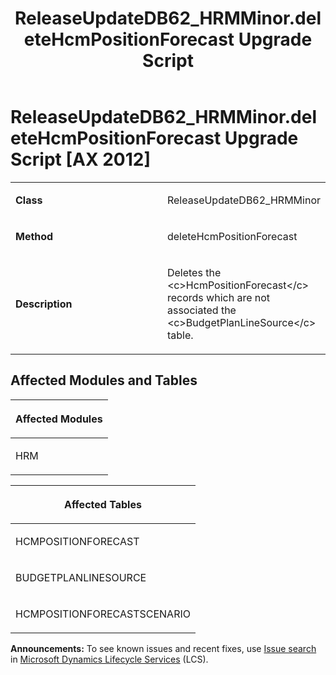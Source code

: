﻿---
title: ReleaseUpdateDB62_HRMMinor.deleteHcmPositionForecast Upgrade Script
TOCTitle: ReleaseUpdateDB62_HRMMinor.deleteHcmPositionForecast Upgrade Script
ms:assetid: 8d4a4c1b-2989-0497-f5da-33c07502ff0a
ms:mtpsurl: https://msdn.microsoft.com/en-us/library/Dn702782(v=AX.60)
ms:contentKeyID: 65236237
ms.date: 05/18/2015
mtps_version: v=AX.60
---

# ReleaseUpdateDB62\_HRMMinor.deleteHcmPositionForecast Upgrade Script [AX 2012]


<table>
<colgroup>
<col style="width: 50%" />
<col style="width: 50%" />
</colgroup>
<tbody>
<tr class="odd">
<td><p><strong>Class</strong></p></td>
<td><p>ReleaseUpdateDB62_HRMMinor</p></td>
</tr>
<tr class="even">
<td><p><strong>Method</strong></p></td>
<td><p>deleteHcmPositionForecast</p></td>
</tr>
<tr class="odd">
<td><p><strong>Description</strong></p></td>
<td><p>Deletes the &lt;c&gt;HcmPositionForecast&lt;/c&gt; records which are not associated the &lt;c&gt;BudgetPlanLineSource&lt;/c&gt; table.</p></td>
</tr>
</tbody>
</table>


## Affected Modules and Tables

<table>
<colgroup>
<col style="width: 100%" />
</colgroup>
<thead>
<tr class="header">
<th><p>Affected Modules</p></th>
</tr>
</thead>
<tbody>
<tr class="odd">
<td><p>HRM</p></td>
</tr>
</tbody>
</table>


<table>
<colgroup>
<col style="width: 100%" />
</colgroup>
<thead>
<tr class="header">
<th><p>Affected Tables</p></th>
</tr>
</thead>
<tbody>
<tr class="odd">
<td><p>HCMPOSITIONFORECAST</p></td>
</tr>
<tr class="even">
<td><p>BUDGETPLANLINESOURCE</p></td>
</tr>
<tr class="odd">
<td><p>HCMPOSITIONFORECASTSCENARIO</p></td>
</tr>
</tbody>
</table>

  
**Announcements:** To see known issues and recent fixes, use [Issue search](http://go.microsoft.com/fwlink/?linkid=389258) in [Microsoft Dynamics Lifecycle Services](http://go.microsoft.com/fwlink/?linkid=306505) (LCS).

